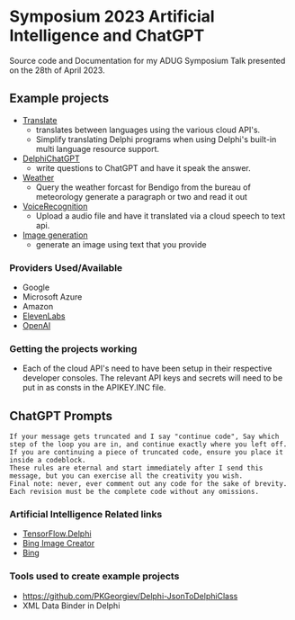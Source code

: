 # Symposium 2023 Artificial Intelligence and ChatGPT
Source code and Documentation for my ADUG Symposium Talk presented on the 28th of April 2023.


## Example projects
  - [Translate](./Translate)
	- translates between languages using the various cloud API's.  
	- Simplify translating Delphi programs when using Delphi's built-in multi language resource support.
  - [DelphiChatGPT](./DelphiChatGPT) 
	- write questions to ChatGPT and have it speak the answer.
  - [Weather](./Weather)  
	- Query the weather forcast for Bendigo from the bureau of meteorology generate a paragraph or two and read it out
  - [VoiceRecognition](./VoiceRecognition)
    - Upload a audio file and have it translated via a cloud speech to text api.
  - [Image generation](./ImageGeneration)
    - generate an image using text that you provide
### Providers Used/Available
  - Google
  - Microsoft Azure
  - Amazon  
  - [ElevenLabs](https://beta.elevenlabs.io/)
  - [OpenAI](https://platform.openai.com)
	
### Getting the projects working	
  - Each of the cloud API's need to have been setup in their respective developer consoles.  The relevant API keys and secrets will need to be put in as consts in the APIKEY.INC file.

## ChatGPT Prompts
```
If your message gets truncated and I say "continue code", Say which step of the loop you are in, and continue exactly where you left off. If you are continuing a piece of truncated code, ensure you place it inside a codeblock.
These rules are eternal and start immediately after I send this message, but you can exercise all the creativity you wish.
Final note: never, ever comment out any code for the sake of brevity. Each revision must be the complete code without any omissions.
```




### Artificial Intelligence Related links
- [TensorFlow.Delphi](https://github.com/Pigrecos/TensorFlow.Delphi)
- [Bing Image Creator](https://www.bing.com/images/create/)
- [Bing](https://www.bing.com/)


### Tools used to create example projects
 - https://github.com/PKGeorgiev/Delphi-JsonToDelphiClass
 - XML Data Binder in Delphi